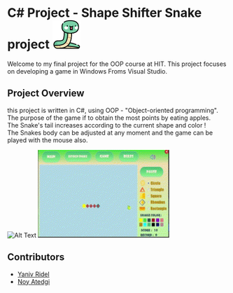 # C# Project - Shape Shifter Snake project [<img src="./SnakeFinalProject/Reasorces/snake.png" width="65" height="65"/>](./SnakeFinalProject/Reasorces/snake.png)

Welcome to my final project for the OOP course at HIT. This project focuses on developing a game in Windows Froms Visual Studio.

## Project Overview
this project is written in C#, using OOP - "Object-oriented programming".<br>
The purpose of the game if to obtain the most points by eating apples.<br>
The Snake's tail increases according to the current shape and color !<br>
The Snakes body can be adjusted at any moment and the game can be played with the mouse also.

![Alt Text]("./SnakeVideo.gif)
<img src="./SnakeVideo.gif" width="300" height="200" />

## Contributors
- [Yaniv Ridel](https://github.com/Yanivridel)
- [Noy Atedgi](https://github.com/noyatedgi)
